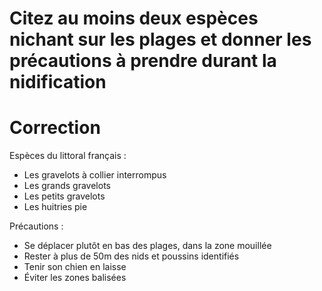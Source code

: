 # Citez au moins deux espèces nichant sur les plages et donner les précautions à prendre durant la nidification

# Correction 
Espèces du littoral français : 
- Les gravelots à collier interrompus
- Les grands gravelots
- Les petits gravelots
- Les huitries pie

Précautions : 
- Se déplacer plutôt en bas des plages, dans la zone mouillée
- Rester à plus de 50m des nids et poussins identifiés
- Tenir son chien en laisse
- Éviter les zones balisées